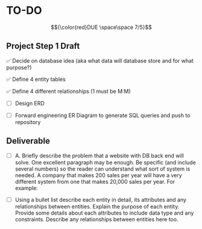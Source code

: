 # TO-DO 
$${\color{red}DUE \space\space 7/5}$$
## Project Step 1 Draft

:white_check_mark: Decide on database idea (aka what data will database store and for what purpose?)

:white_check_mark: Define 4 entity tables 

:white_check_mark: Define 4 different relationships (1 must be M:M)
- [ ] Design ERD 

- [ ] Forward engineering ER Diagram to generate SQL queries and push to repository
## Deliverable

- [ ] A. Briefly describe the problem that a website with DB back end will solve. One excellent paragraph may be enough. Be specific (and include several numbers) so the reader can understand what sort of system is needed. A company that makes 200 sales per year will have a very different system from one that makes 20,000 sales per year. For example:

- [ ] Using a bullet list describe each entity in detail, its attributes and any relationships between entities. Explain the purpose of each entity. Provide some details about each attributes to include data type and any constraints. Describe any relationships between entities here too.



